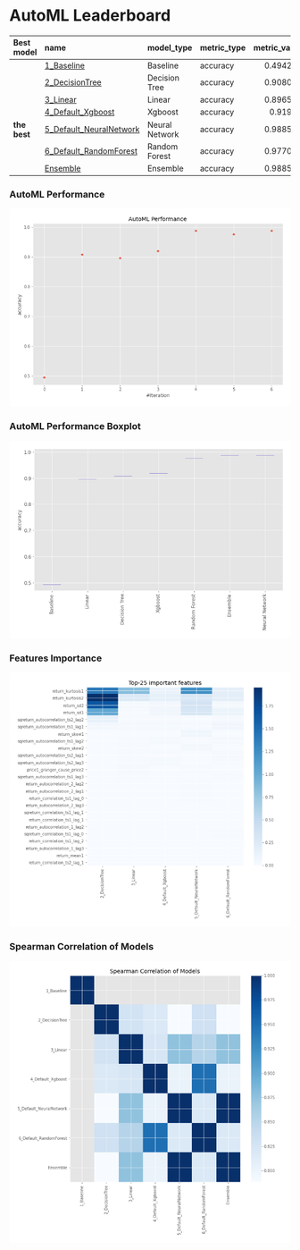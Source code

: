 # AutoML Leaderboard

| Best model   | name                                                         | model_type     | metric_type   |   metric_value |   train_time |
|:-------------|:-------------------------------------------------------------|:---------------|:--------------|---------------:|-------------:|
|              | [1_Baseline](1_Baseline/README.md)                           | Baseline       | accuracy      |       0.494253 |        13.29 |
|              | [2_DecisionTree](2_DecisionTree/README.md)                   | Decision Tree  | accuracy      |       0.908046 |        23.18 |
|              | [3_Linear](3_Linear/README.md)                               | Linear         | accuracy      |       0.896552 |        15.23 |
|              | [4_Default_Xgboost](4_Default_Xgboost/README.md)             | Xgboost        | accuracy      |       0.91954  |        26.06 |
| **the best** | [5_Default_NeuralNetwork](5_Default_NeuralNetwork/README.md) | Neural Network | accuracy      |       0.988506 |        12.96 |
|              | [6_Default_RandomForest](6_Default_RandomForest/README.md)   | Random Forest  | accuracy      |       0.977011 |        18.01 |
|              | [Ensemble](Ensemble/README.md)                               | Ensemble       | accuracy      |       0.988506 |         0.35 |

### AutoML Performance
![AutoML Performance](ldb_performance.png)

### AutoML Performance Boxplot
![AutoML Performance Boxplot](ldb_performance_boxplot.png)

### Features Importance
![features importance across models](features_heatmap.png)



### Spearman Correlation of Models
![models spearman correlation](correlation_heatmap.png)

